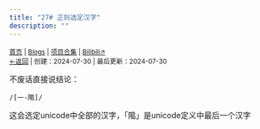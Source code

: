 ```yaml
---
title: "27# 正则选定汉字"
description: ""
---
```

<small id="old_menu"><a href="/">首页</a> | <a href="/blogs">Blogs</a> | <a href="/Project">项目合集</a> | <a href="https://space.bilibili.com/1987247870">Bilibili↗</a><br></small><small><a href="../../">←返回</a> | 
创建：2024-07-30 | 最后更新：2024-07-30</small><br>

不废话直接说结论：
```
/[一-﨩]/
```

这会选定unicode中全部的汉字，「﨩」是unicode定义中最后一个汉字

<script src="https://unpkg.com/sober@0.3.2/dist/sober.min.js"></script><script src="https://rs.kdxiaoyi.top/res/scripts/js/md-newUI-render.js"></script>
